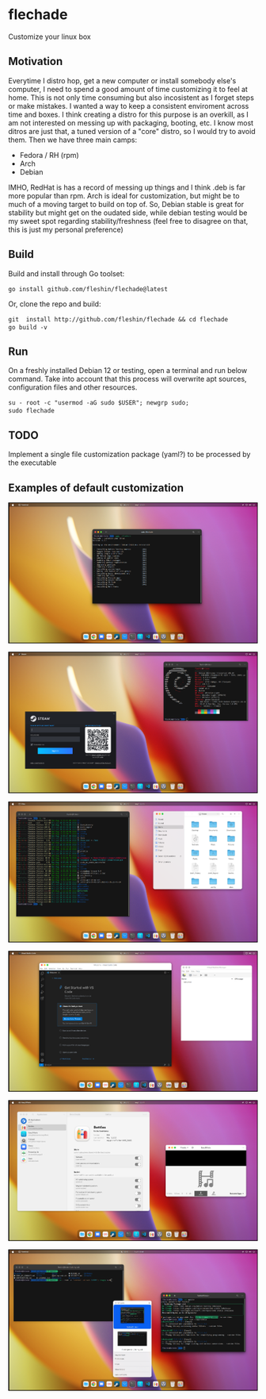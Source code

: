 # flechade
Customize your linux box

## Motivation
Everytime I distro hop, get a new computer or install somebody else's computer, I need to spend a good amount of time customizing it to feel at home.
This is not only time consuming but also incosistent as I forget steps or make mistakes. I wanted a way to keep a consistent enviroment across time and boxes.
I think creating a distro for this purpose is an overkill, as I am not interested on messing up with packaging, booting, etc.
I know most ditros are just that, a tuned version of a "core" distro, so I would try to avoid them. Then we have three main camps:

- Fedora / RH (rpm)
- Arch
- Debian

IMHO, RedHat is has a record of messing up things and I think .deb is far more popular than rpm. Arch is ideal for customization, but might be to much of a moving target to build on top of. So, Debian stable is great for stability but might get on the oudated side, while debian testing would be my sweet spot regarding stability/freshness (feel free to disagree on that, this is just my personal preference)

## Build
Build and install through Go toolset:
```
go install github.com/fleshin/flechade@latest
```

Or, clone the repo and build:
```
git  install http://github.com/fleshin/flechade && cd flechade
go build -v
```

## Run
On a freshly installed Debian 12 or testing, open a terminal and run below command. Take into account that this process will overwrite apt sources, configuration files and other resources.

```
su - root -c "usermod -aG sudo $USER"; newgrp sudo; 
sudo flechade
```

## TODO
Implement a single file customization package (yaml?) to be processed by the executable

## Examples of default customization

<p align="center"> <img src="https://raw.githubusercontent.com/fleshin/fleshin/master/ss0.png"/> </p>

<p align="center"> <img src="https://raw.githubusercontent.com/fleshin/fleshin/master/ss1.png"/> </p>

<p align="center"> <img src="https://raw.githubusercontent.com/fleshin/fleshin/master/ss2.png"/> </p>

<p align="center"> <img src="https://raw.githubusercontent.com/fleshin/fleshin/master/ss3.png"/> </p>

<p align="center"> <img src="https://raw.githubusercontent.com/fleshin/fleshin/master/ss4.png"/> </p>

<p align="center"> <img src="https://raw.githubusercontent.com/fleshin/fleshin/master/ss5.png"/> </p>


